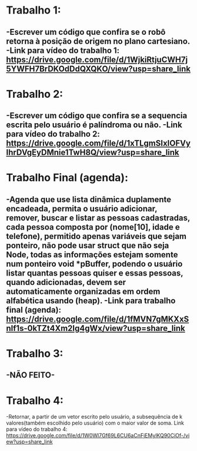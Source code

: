# Trabalho 1:
-Escrever um código que confira se o robô retorna à posição de origem no plano cartesiano.
-Link para vídeo do trabalho 1: https://drive.google.com/file/d/1WjkiRtjuCWH7j5YWFH7BrDKOdDdQXQKO/view?usp=share_link
-------------
# Trabalho 2:
-Escrever um código que confira se a sequencia escrita pelo usuário é palíndroma ou não.
-Link para vídeo do trabalho 2: https://drive.google.com/file/d/1xTLgmSIxIOFVyIhrDVgEyDMnie1TwH8Q/view?usp=share_link
-------------
# Trabalho Final (agenda):
-Agenda que use lista dinâmica duplamente encadeada, permita o usuário adicionar, remover, buscar e listar as pessoas cadastradas, cada pessoa composta por (nome[10], idade e telefone), permitido apenas variáveis que sejam ponteiro, não pode usar struct que não seja Node, todas as informações estejam somente num ponteiro void *pBuffer, podendo o usuário listar quantas pessoas quiser e essas pessoas, quando adicionadas, devem ser automaticamente organizadas em ordem alfabética usando (heap).
-Link para trabalho final (agenda): https://drive.google.com/file/d/1fMVN7gMKXxSnlf1s-0kTZt4Xm2Ig4gWx/view?usp=share_link
-----------
# Trabalho 3:
-NÃO FEITO-
-----------
# Trabalho 4:
-Retornar, a partir de um vetor escrito pelo usuário, a subsequência de k valores(também escolhido pelo usuário) com o maior valor de soma.
Link para vídeo do trabalho 4: https://drive.google.com/file/d/1W0Wl7Gf69L6CU6aCnFjEMylKQ90CiOf-/view?usp=share_link
